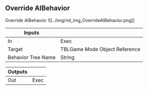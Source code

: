 ## Override AIBehavior
Override AIBehavior
![[../img/nd_img_OverrideAIBehavior.png]]

|Inputs||
|--|--|
| In | Exec |
| Target | TBLGame Mode Object Reference |
| Behavior Tree Name | String |

|Outputs||
|--|--|
| Out | Exec |
